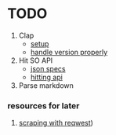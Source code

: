 # TODO

1. Clap
   - [setup](https://rust-lang-nursery.github.io/rust-cookbook/cli/arguments.html#parse-command-line-arguments)
   - [handle version properly](https://docs.rs/clap/2.33.1/clap/macro.crate_version.html)
2. Hit SO API
   - [json specs](https://rust-lang-nursery.github.io/rust-cookbook/encoding/complex.html#serialize-and-deserialize-unstructured-json)
   - [hitting api](https://rust-lang-nursery.github.io/rust-cookbook/web/clients/apis.html)
3. Parse markdown

### resources for later
1. [scraping with reqwest](https://rust-lang-nursery.github.io/rust-cookbook/web/scraping.html))
